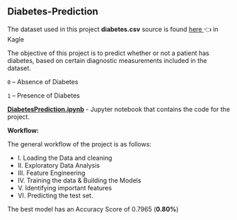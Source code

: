 ## Diabetes-Prediction

The dataset used in this project __diabetes.csv__ source is found [here ](https://www.kaggle.com/uciml/pima-indians-diabetes-database/data):point_left: in Kagle

The objective of this project is to predict whether or not a patient has diabetes, based on certain diagnostic measurements included in the dataset.

`0` – Absence of Diabetes

`1` – Presence of Diabetes

[__DiabetesPrediction.ipynb__](https://github.com/Douglas254/Machine-Learning-Projects/blob/master/Diabetes-Prediction/DiabetesPrediction.ipynb)  - Jupyter notebook that contains the code for the project.

__Workflow:__

The general workflow of the project is as follows:

- I. Loading the Data and cleaning
- II. Exploratory Data Analysis
- III. Feature Engineering
- IV. Training the data & Building the Models
- V. Identifying important features
- VI. Predicting the test set.

The best model has an Accuracy Score of 0.7965 (__0.80%__)